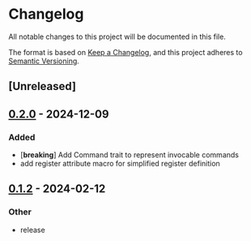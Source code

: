 # Changelog
All notable changes to this project will be documented in this file.

The format is based on [Keep a Changelog](https://keepachangelog.com/en/1.0.0/),
and this project adheres to [Semantic Versioning](https://semver.org/spec/v2.0.0.html).

## [Unreleased]

## [0.2.0](https://github.com/BroderickCarlin/regiface/compare/regiface-macros-v0.1.2...regiface-macros-v0.2.0) - 2024-12-09

### Added

- [**breaking**] Add Command trait to represent invocable commands
- add register attribute macro for simplified register definition

## [0.1.2](https://github.com/BroderickCarlin/regiface/compare/regiface-macros-v0.1.1...regiface-macros-v0.1.2) - 2024-02-12

### Other
- release
